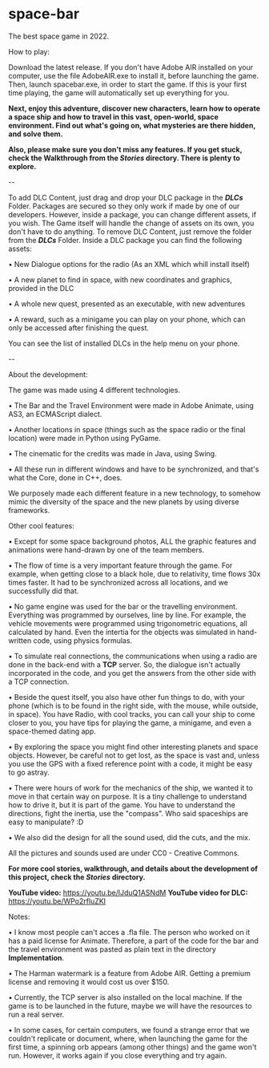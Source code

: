 # space-bar
The best space game in 2022.

How to play:

Download the latest release.
If you don't have Adobe AIR installed on your computer, use the file AdobeAIR.exe to install it, before launching the game.
Then, launch spacebar.exe, in order to start the game.
If this is your first time playing, the game will automatically set up everything for you.

**Next, enjoy this adventure, discover new characters, learn how to operate a space ship and how to travel in this vast, open-world, space environment.
Find out what's going on, what mysteries are there hidden, and solve them.**


**Also, please make sure you don't miss any features. If you get stuck, check the Walkthrough from the _Stories_ directory. There is plenty to explore.**

--

To add DLC Content, just drag and drop your DLC package in the **_DLCs_** Folder.
Packages are secured so they only work if made by one of our developers.
However, inside a package, you can change different assets, if you wish. The Game itself will handle the change of assets on its own, you don't have to do anything.
To remove DLC Content, just remove the folder from the **_DLCs_** Folder.
Inside a DLC package you can find the following assets:

  •  New Dialogue options for the radio (As an XML which whill install itself)
  
  •  A new planet to find in space, with new coordinates and graphics, provided in the DLC
  
  •  A whole new quest, presented as an executable, with new adventures
  
  •  A reward, such as a minigame you can play on your phone, which can only be accessed after finishing the quest.
  
You can see the list of installed DLCs in the help menu on your phone.

--



About the development:

The game was made using 4 different technologies.

• The Bar and the Travel Environment were made in Adobe Animate, using AS3, an ECMAScript dialect.

• Another locations in space (things such as the space radio or the final location) were made in Python using PyGame.

• The cinematic for the credits was made in Java, using Swing.

• All these run in different windows and have to be synchronized, and that's what the Core, done in C++, does.

We purposely made each different feature in a new technology, to somehow mimic the diversity of the space and the new planets by using diverse frameworks.




Other cool features:

• Except for some space background photos, ALL the graphic features and animations were hand-drawn by one of the team members.

• The flow of time is a very important feature through the game. For example, when getting close to a black hole, due to relativity, time flows 30x times faster. It had to be synchronized across all locations, and we successfully did that.

• No game engine was used for the bar or the travelling environment. Everything was programmed by ourselves, line by line. For example, the vehicle movements were programmed using trigonometric equations, all calculated by hand. Even the intertia for the objects was simulated in hand-written code, using physics formulas.

• To simulate real connections, the communications when using a radio are done in the back-end with a **TCP** server. So, the dialogue isn't actually incorporated in the code, and you get the answers from the other side with a TCP connection.

• Beside the quest itself, you also have other fun things to do, with your phone (which is to be found in the right side, with the mouse, while outside, in space). You have Radio, with cool tracks, you can call your ship to come closer to you, you have tips for playing the game, a minigame, and even a space-themed dating app.

• By exploring the space you might find other interesting planets and space objects. However, be careful not to get lost, as the space is vast and, unless you use the GPS with a fixed reference point with a code, it might be easy to go astray.

• There were hours of work for the mechanics of the ship, we wanted it to move in that certain way on purpose. It is a tiny challenge to understand how to drive it, but it is part of the game. You have to understand the directions, fight the inertia, use the "compass". Who said spaceships are easy to manipulate? :D

• We also did the design for all the sound used, did the cuts, and the mix.


All the pictures and sounds used are under CC0 - Creative Commons.

**For more cool stories, walkthrough, and details about the development of this project, check the _Stories_ directory.**

**YouTube video:** https://youtu.be/lJduQ1ASNdM
**YouTube video for DLC:** https://youtu.be/WPo2rfluZKI

Notes:

• I know most people can't acces a .fla file. The person who worked on it has a paid license for Animate. Therefore, a part of the code for the bar and the travel environment was pasted as plain text in the directory **Implementation**.

• The Harman watermark is a feature from Adobe AIR. Getting a premium license and removing it would cost us over $150.

• Currently, the TCP server is also installed on the local machine. If the game is to be launched in the future, maybe we will have the resources to run a real server.

• In some cases, for certain computers, we found a strange error that we couldn't replicate or document, where, when launching the game for the first time, a spinning orb appears (among other things) and the game won't run. However, it works again if you close everything and try again.
